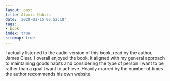 ```yaml
---
layout: post
title: Atomic Habits
date: '2020-01-15 05:52:18'
tags:
- book
index: true
sitemap: true
---
```


I actually listened to the audio version of this book, read by the author, James Clear. I overall enjoyed the book, it aligned with my general approach to maintaining goods habits and considering the type of person I want to be rather than a goal I want to achieve. Heavily marred by the number of times the author recommends his own website.

